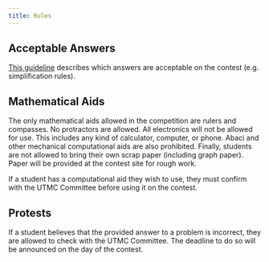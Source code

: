 ```yaml
---
title: Rules
---
```


## Acceptable Answers
[This guideline](/files/UTMC_Acceptable_Answers.pdf) describes which answers are acceptable
on the contest (e.g. simplification rules).

## Mathematical Aids
The only mathematical aids allowed in the competition are rulers and compasses. No protractors are allowed. All electronics will not be allowed for use. This includes any kind of calculator, computer, or phone. Abaci and other mechanical computational aids are also prohibited. Finally, students are not allowed to bring their own scrap paper (including graph paper). Paper will be provided at the contest site for rough work.

If a student has a computational aid they wish to use, they must confirm with the UTMC Committee before using it on the contest.

## Protests
If a student believes that the provided answer to a problem is incorrect, they are allowed to check with the UTMC Committee. The deadline to do so will be announced on the day of the contest.
